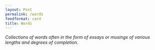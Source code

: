 ```yaml
---
layout: Post
permalink: /words
feedformat: card
title: Words
---
```


*Collections of words often in the form of essays or musings of various lengths and degrees of completion.*
